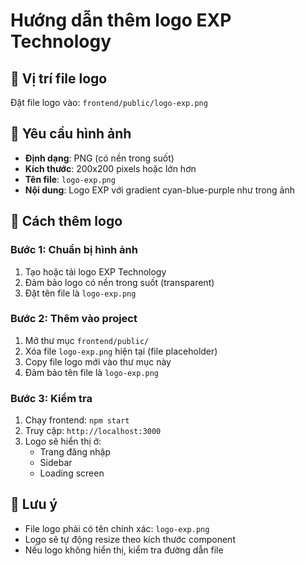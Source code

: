 # Hướng dẫn thêm logo EXP Technology

## 📁 Vị trí file logo
Đặt file logo vào: `frontend/public/logo-exp.png`

## 🎨 Yêu cầu hình ảnh
- **Định dạng**: PNG (có nền trong suốt)
- **Kích thước**: 200x200 pixels hoặc lớn hơn
- **Tên file**: `logo-exp.png`
- **Nội dung**: Logo EXP với gradient cyan-blue-purple như trong ảnh

## 🔧 Cách thêm logo

### Bước 1: Chuẩn bị hình ảnh
1. Tạo hoặc tải logo EXP Technology
2. Đảm bảo logo có nền trong suốt (transparent)
3. Đặt tên file là `logo-exp.png`

### Bước 2: Thêm vào project
1. Mở thư mục `frontend/public/`
2. Xóa file `logo-exp.png` hiện tại (file placeholder)
3. Copy file logo mới vào thư mục này
4. Đảm bảo tên file là `logo-exp.png`

### Bước 3: Kiểm tra
1. Chạy frontend: `npm start`
2. Truy cập: `http://localhost:3000`
3. Logo sẽ hiển thị ở:
   - Trang đăng nhập
   - Sidebar
   - Loading screen

## 📝 Lưu ý
- File logo phải có tên chính xác: `logo-exp.png`
- Logo sẽ tự động resize theo kích thước component
- Nếu logo không hiển thị, kiểm tra đường dẫn file



